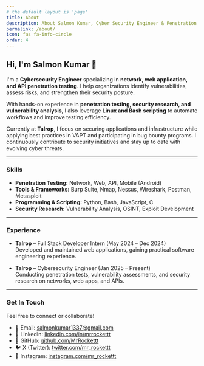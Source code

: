 ```yaml
---
# the default layout is 'page'
title: About
description: About Salmon Kumar, Cyber Security Engineer & Penetration Tester
permalink: /about/
icon: fas fa-info-circle
order: 4
---
```



## Hi, I'm Salmon Kumar 👋


I'm a **Cybersecurity Engineer** specializing in **network, web application, and API penetration testing**. I help organizations identify vulnerabilities, assess risks, and strengthen their security posture.  

With hands-on experience in **penetration testing, security research, and vulnerability analysis**, I also leverage **Linux and Bash scripting** to automate workflows and improve testing efficiency.  

Currently at **Talrop**, I focus on securing applications and infrastructure while applying best practices in VAPT and participating in bug bounty programs. I continuously contribute to security initiatives and stay up to date with evolving cyber threats.


---

### Skills

- **Penetration Testing:** Network, Web, API, Mobile (Android)  
- **Tools & Frameworks:** Burp Suite, Nmap, Nessus, Wireshark, Postman, Metasploit  
- **Programming & Scripting:** Python, Bash, JavaScript, C  
- **Security Research:** Vulnerability Analysis, OSINT, Exploit Development  


---

### Experience

- **Talrop** – Full Stack Developer Intern (May 2024 – Dec 2024)  
  Developed and maintained web applications, gaining practical software engineering experience.

- **Talrop** – Cybersecurity Engineer (Jan 2025 – Present)  
  Conducting penetration tests, vulnerability assessments, and security research on networks, web apps, and APIs.

---

### Get In Touch

Feel free to connect or collaborate!  

- 📧 Email: salmonkumar1337@gmail.com  
- 💼 LinkedIn: [linkedin.com/in/mrrockettt](https://linkedin.com/in/mrrockettt)  
- 🐙 GitHub: [github.com/MrRockettt](https://github.com/MrRockettt)  
- 🐦 X (Twitter): [twitter.com/mr_rockettt](https://twitter.com/mr_rockettt)  
- 📸 Instagram: [instagram.com/mr_rockettt](https://instagram.com/mr_rockettt) 
